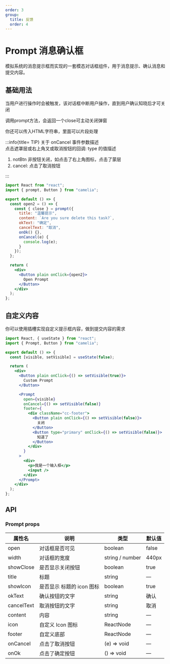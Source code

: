 ```yaml
---
order: 3
group:
  title: 反馈
  order: 4
---
```


# Prompt 消息确认框

模拟系统的消息提示框而实现的一套模态对话框组件，用于消息提示、确认消息和提交内容。

## 基础用法

<p>当用户进行操作时会被触发，该对话框中断用户操作，直到用户确认知晓后才可关闭</p>
<p>调用prompt方法，会返回一个close可主动关闭弹窗</p>
<p>你还可以传入HTML字符串，里面可以片段处理</p>

:::info{title= TIP}
关于 onCancel 事件参数描述<br/>
点击遮罩层或右上角叉或取消按钮的回调: type 的值描述

1.  notBtn 非按钮关闭，如点击了右上角图标，点击了蒙层
2.  cancel: 点击了取消按钮

:::

```jsx
import React from "react";
import { prompt, Button } from "camelia";

export default () => {
  const open2 = () => {
    const { close } = prompt({
      title: "温馨提示",
      content: `Are you sure delete this task?`,
      okText: "确定",
      cancelText: "取消",
      onOk() {},
      onCancel(e) {
        console.log(e);
      }
    });
  };

  return (
    <div>
      <Button plain onClick={open2}>
        Open Prompt
      </Button>
    </div>
  );
};
```

## 自定义内容

<p>你可以使用插槽实现自定义提示框内容，做到提交内容的需求</p>

```jsx
import React, { useState } from "react";
import { Prompt, Button } from "camelia";

export default () => {
  const [visible, setVisible] = useState(false);

  return (
    <div>
      <Button plain onClick={() => setVisible(true)}>
        Custom Prompt
      </Button>

      <Prompt
        open={visible}
        onCancel={() => setVisible(false)}
        footer={
          <div className="cc-footer">
            <Button plain onClick={() => setVisible(false)}>
              关闭
            </Button>
            <Button type="primary" onClick={() => setVisible(false)}>
              知道了
            </Button>
          </div>
        }
      >
        <div>
          <p>我是一个输入框</p>
          <input />
        </div>
      </Prompt>
    </div>
  );
};
```

## API

### Prompt props

| 属性名     | 说明                      | 类型            | 默认值 |
| ---------- | ------------------------- | --------------- | ------ |
| open       | 对话框是否可见            | boolean         | false  |
| width      | 对话框的宽度              | string / number | 440px  |
| showClose  | 是否显示关闭按钮          | boolean         | true   |
| title      | 标题                      | string          | —      |
| showIcon   | 是否显示 标题的 icon 图标 | boolean         | true   |
| okText     | 确认按钮的文字            | string          | 确认   |
| cancelText | 取消按钮的文字            | string          | 取消   |
| content    | 内容                      | string          | —      |
| icon       | 自定义 Icon 图标          | ReactNode       | —      |
| footer     | 自定义底部                | ReactNode       | —      |
| onCancel   | 点击了取消按钮            | (e) => void     | —      |
| onOk       | 点击了确定按钮            | () => void      | —      |
